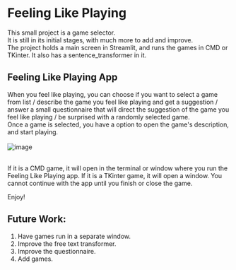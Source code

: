 # Feeling Like Playing
This small project is a game selector.<br>
It is still in its initial stages, with much more to add and improve.<br>
The project holds a main screen in Streamlit, and runs the games in CMD or TKinter. It also has a sentence_transformer in it.

## Feeling Like Playing App
When you feel like playing, you can choose if you want to select a game from list / describe the game you feel like playing and get a suggestion / answer a small questionnaire that will direct the suggestion of the game you feel like playing / be surprised with a randomly selected game.<br>
Once a game is selected, you have a option to open the game's description, and start playing.<br>
<br>
![image](https://github.com/user-attachments/assets/61be9e26-f046-4c34-a8c3-3f1891d71c6a)

<br>
If it is a CMD game, it will open in the terminal or window where you run the Feeling Like Playing app. If it is a TKinter game, it will open a window. You cannot continue with the app until you finish or close the game.

Enjoy!

## Future Work:
1. Have games run in a separate window. <br>
2. Improve the free text transformer. <br>
3. Improve the questionnaire. <br>
4. Add games.
